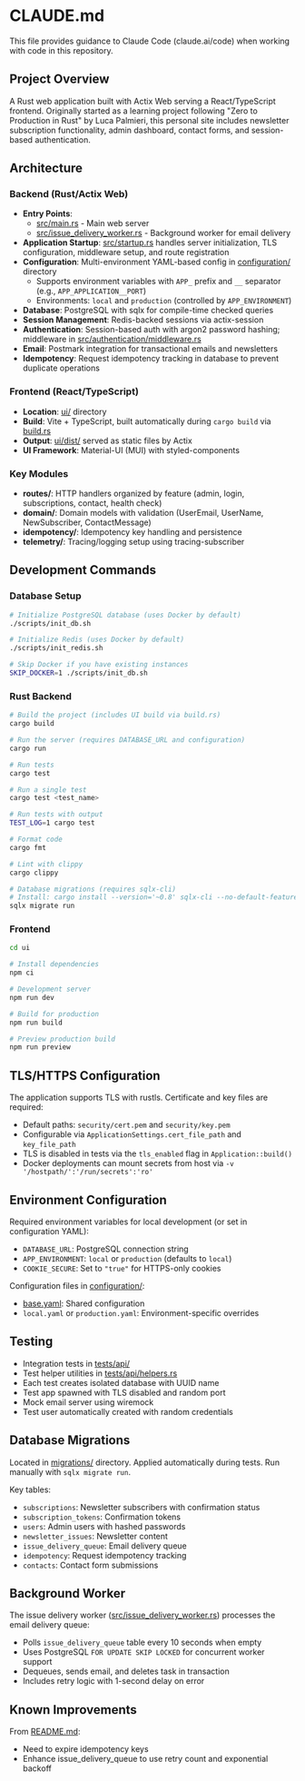 # CLAUDE.md

This file provides guidance to Claude Code (claude.ai/code) when working with code in this repository.

## Project Overview

A Rust web application built with Actix Web serving a React/TypeScript frontend. Originally started as a learning project following "Zero to Production in Rust" by Luca Palmieri, this personal site includes newsletter subscription functionality, admin dashboard, contact forms, and session-based authentication.

## Architecture

### Backend (Rust/Actix Web)
- **Entry Points**:
  - [src/main.rs](src/main.rs) - Main web server
  - [src/issue_delivery_worker.rs](src/issue_delivery_worker.rs) - Background worker for email delivery
- **Application Startup**: [src/startup.rs](src/startup.rs) handles server initialization, TLS configuration, middleware setup, and route registration
- **Configuration**: Multi-environment YAML-based config in [configuration/](configuration/) directory
  - Supports environment variables with `APP_` prefix and `__` separator (e.g., `APP_APPLICATION__PORT`)
  - Environments: `local` and `production` (controlled by `APP_ENVIRONMENT`)
- **Database**: PostgreSQL with sqlx for compile-time checked queries
- **Session Management**: Redis-backed sessions via actix-session
- **Authentication**: Session-based auth with argon2 password hashing; middleware in [src/authentication/middleware.rs](src/authentication/middleware.rs)
- **Email**: Postmark integration for transactional emails and newsletters
- **Idempotency**: Request idempotency tracking in database to prevent duplicate operations

### Frontend (React/TypeScript)
- **Location**: [ui/](ui/) directory
- **Build**: Vite + TypeScript, built automatically during `cargo build` via [build.rs](build.rs)
- **Output**: [ui/dist/](ui/dist/) served as static files by Actix
- **UI Framework**: Material-UI (MUI) with styled-components

### Key Modules
- **routes/**: HTTP handlers organized by feature (admin, login, subscriptions, contact, health check)
- **domain/**: Domain models with validation (UserEmail, UserName, NewSubscriber, ContactMessage)
- **idempotency/**: Idempotency key handling and persistence
- **telemetry/**: Tracing/logging setup using tracing-subscriber

## Development Commands

### Database Setup
```bash
# Initialize PostgreSQL database (uses Docker by default)
./scripts/init_db.sh

# Initialize Redis (uses Docker by default)
./scripts/init_redis.sh

# Skip Docker if you have existing instances
SKIP_DOCKER=1 ./scripts/init_db.sh
```

### Rust Backend
```bash
# Build the project (includes UI build via build.rs)
cargo build

# Run the server (requires DATABASE_URL and configuration)
cargo run

# Run tests
cargo test

# Run a single test
cargo test <test_name>

# Run tests with output
TEST_LOG=1 cargo test

# Format code
cargo fmt

# Lint with clippy
cargo clippy

# Database migrations (requires sqlx-cli)
# Install: cargo install --version='~0.8' sqlx-cli --no-default-features --features rustls,postgres
sqlx migrate run
```

### Frontend
```bash
cd ui

# Install dependencies
npm ci

# Development server
npm run dev

# Build for production
npm run build

# Preview production build
npm run preview
```

## TLS/HTTPS Configuration

The application supports TLS with rustls. Certificate and key files are required:
- Default paths: `security/cert.pem` and `security/key.pem`
- Configurable via `ApplicationSettings.cert_file_path` and `key_file_path`
- TLS is disabled in tests via the `tls_enabled` flag in `Application::build()`
- Docker deployments can mount secrets from host via `-v '/hostpath/':'/run/secrets':'ro'`

## Environment Configuration

Required environment variables for local development (or set in configuration YAML):
- `DATABASE_URL`: PostgreSQL connection string
- `APP_ENVIRONMENT`: `local` or `production` (defaults to `local`)
- `COOKIE_SECURE`: Set to `"true"` for HTTPS-only cookies

Configuration files in [configuration/](configuration/):
- [base.yaml](configuration/base.yaml): Shared configuration
- `local.yaml` or `production.yaml`: Environment-specific overrides

## Testing

- Integration tests in [tests/api/](tests/api/)
- Test helper utilities in [tests/api/helpers.rs](tests/api/helpers.rs)
- Each test creates isolated database with UUID name
- Test app spawned with TLS disabled and random port
- Mock email server using wiremock
- Test user automatically created with random credentials

## Database Migrations

Located in [migrations/](migrations/) directory. Applied automatically during tests. Run manually with `sqlx migrate run`.

Key tables:
- `subscriptions`: Newsletter subscribers with confirmation status
- `subscription_tokens`: Confirmation tokens
- `users`: Admin users with hashed passwords
- `newsletter_issues`: Newsletter content
- `issue_delivery_queue`: Email delivery queue
- `idempotency`: Request idempotency tracking
- `contacts`: Contact form submissions

## Background Worker

The issue delivery worker ([src/issue_delivery_worker.rs](src/issue_delivery_worker.rs)) processes the email delivery queue:
- Polls `issue_delivery_queue` table every 10 seconds when empty
- Uses PostgreSQL `FOR UPDATE SKIP LOCKED` for concurrent worker support
- Dequeues, sends email, and deletes task in transaction
- Includes retry logic with 1-second delay on error

## Known Improvements

From [README.md](README.md):
- Need to expire idempotency keys
- Enhance issue_delivery_queue to use retry count and exponential backoff
